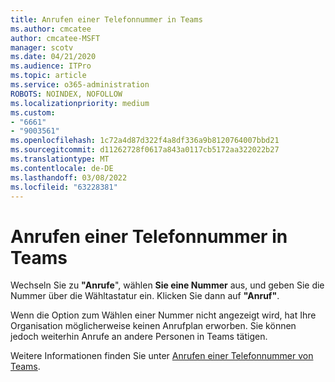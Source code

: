 ```yaml
---
title: Anrufen einer Telefonnummer in Teams
ms.author: cmcatee
author: cmcatee-MSFT
manager: scotv
ms.date: 04/21/2020
ms.audience: ITPro
ms.topic: article
ms.service: o365-administration
ROBOTS: NOINDEX, NOFOLLOW
ms.localizationpriority: medium
ms.custom:
- "6661"
- "9003561"
ms.openlocfilehash: 1c72a4d87d322f4a8df336a9b8120764007bbd21
ms.sourcegitcommit: d11262728f0617a843a0117cb5172aa322022b27
ms.translationtype: MT
ms.contentlocale: de-DE
ms.lasthandoff: 03/08/2022
ms.locfileid: "63228381"
---
```

# <a name="call-a-phone-number-in-teams"></a>Anrufen einer Telefonnummer in Teams

Wechseln Sie zu  **"Anrufe**", wählen  **Sie eine Nummer** aus, und geben Sie die Nummer über die Wähltastatur ein. Klicken Sie dann auf  **"Anruf"**.

Wenn die Option zum Wählen einer Nummer nicht angezeigt wird, hat Ihre Organisation möglicherweise keinen Anrufplan erworben. Sie können jedoch weiterhin Anrufe an andere Personen in Teams tätigen.  

Weitere Informationen finden Sie unter [Anrufen einer Telefonnummer von Teams](https://support.microsoft.com/office/20d24ace-2851-4c29-8441-30dd2a5cf078).
